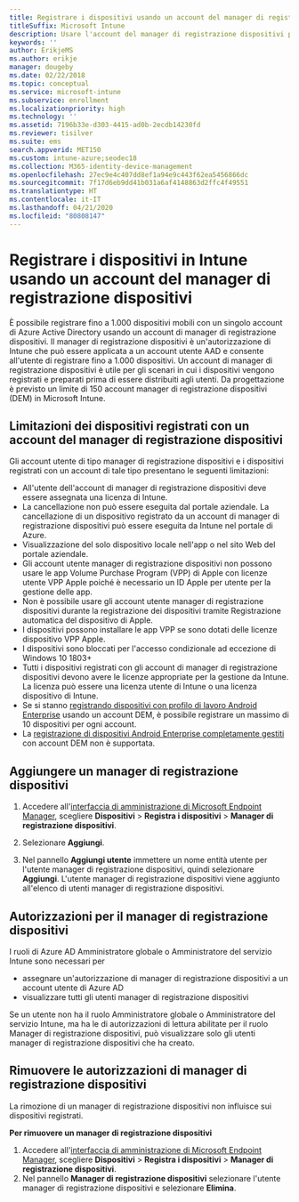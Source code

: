 ```yaml
---
title: Registrare i dispositivi usando un account del manager di registrazione dispositivi
titleSuffix: Microsoft Intune
description: Usare l'account del manager di registrazione dispositivi per registrare i dispositivi in Intune.
keywords: ''
author: ErikjeMS
ms.author: erikje
manager: dougeby
ms.date: 02/22/2018
ms.topic: conceptual
ms.service: microsoft-intune
ms.subservice: enrollment
ms.localizationpriority: high
ms.technology: ''
ms.assetid: 7196b33e-d303-4415-ad0b-2ecdb14230fd
ms.reviewer: tisilver
ms.suite: ems
search.appverid: MET150
ms.custom: intune-azure;seodec18
ms.collection: M365-identity-device-management
ms.openlocfilehash: 27ec9e4c407dd8ef1a94e9c443f62ea5456866dc
ms.sourcegitcommit: 7f17d6eb9dd41b031a6af4148863d2ffc4f49551
ms.translationtype: HT
ms.contentlocale: it-IT
ms.lasthandoff: 04/21/2020
ms.locfileid: "80808147"
---
```

# <a name="enroll-devices-in-intune-by-using-a-device-enrollment-manager-account"></a>Registrare i dispositivi in Intune usando un account del manager di registrazione dispositivi

È possibile registrare fino a 1.000 dispositivi mobili con un singolo account di Azure Active Directory usando un account di manager di registrazione dispositivi. Il manager di registrazione dispositivi è un'autorizzazione di Intune che può essere applicata a un account utente AAD e consente all'utente di registrare fino a 1.000 dispositivi. Un account di manager di registrazione dispositivi è utile per gli scenari in cui i dispositivi vengono registrati e preparati prima di essere distribuiti agli utenti. Da progettazione è previsto un limite di 150 account manager di registrazione dispositivi (DEM) in Microsoft Intune.

## <a name="limitations-of-devices-that-are-enrolled-with-a-dem-account"></a>Limitazioni dei dispositivi registrati con un account del manager di registrazione dispositivi

Gli account utente di tipo manager di registrazione dispositivi e i dispositivi registrati con un account di tale tipo presentano le seguenti limitazioni:

- All'utente dell'account di manager di registrazione dispositivi deve essere assegnata una licenza di Intune.
- La cancellazione non può essere eseguita dal portale aziendale. La cancellazione di un dispositivo registrato da un account di manager di registrazione dispositivi può essere eseguita da Intune nel portale di Azure.
- Visualizzazione del solo dispositivo locale nell'app o nel sito Web del portale aziendale.
- Gli account utente manager di registrazione dispositivi non possono usare le app Volume Purchase Program (VPP) di Apple con licenze utente VPP Apple poiché è necessario un ID Apple per utente per la gestione delle app.
- Non è possibile usare gli account utente manager di registrazione dispositivi durante la registrazione dei dispositivi tramite Registrazione automatica del dispositivo di Apple.
- I dispositivi possono installare le app VPP se sono dotati delle licenze dispositivo VPP Apple.
- I dispositivi sono bloccati per l'accesso condizionale ad eccezione di Windows 10 1803+
- Tutti i dispositivi registrati con gli account di manager di registrazione dispositivi devono avere le licenze appropriate per la gestione da Intune. La licenza può essere una licenza utente di Intune o una licenza dispositivo di Intune.
- Se si stanno [registrando dispositivi con profilo di lavoro Android Enterprise](android-work-profile-enroll.md) usando un account DEM, è possibile registrare un massimo di 10 dispositivi per ogni account.
- La [registrazione di dispositivi Android Enterprise completamente gestiti](android-fully-managed-enroll.md) con account DEM non è supportata.

## <a name="add-a-device-enrollment-manager"></a>Aggiungere un manager di registrazione dispositivi

1. Accedere all'[interfaccia di amministrazione di Microsoft Endpoint Manager](https://go.microsoft.com/fwlink/?linkid=2109431), scegliere **Dispositivi** > **Registra i dispositivi** > **Manager di registrazione dispositivi**.

2. Selezionare **Aggiungi**.

3. Nel pannello **Aggiungi utente** immettere un nome entità utente per l'utente manager di registrazione dispositivi, quindi selezionare **Aggiungi**. L'utente manager di registrazione dispositivi viene aggiunto all'elenco di utenti manager di registrazione dispositivi.

## <a name="permissions-for-dem"></a>Autorizzazioni per il manager di registrazione dispositivi

I ruoli di Azure AD Amministratore globale o Amministratore del servizio Intune sono necessari per
- assegnare un'autorizzazione di manager di registrazione dispositivi a un account utente di Azure AD
- visualizzare tutti gli utenti manager di registrazione dispositivi

Se un utente non ha il ruolo Amministratore globale o Amministratore del servizio Intune, ma ha le di autorizzazioni di lettura abilitate per il ruolo Manager di registrazione dispositivi, può visualizzare solo gli utenti manager di registrazione dispositivi che ha creato.


## <a name="remove-device-enrollment-manager-permissions"></a>Rimuovere le autorizzazioni di manager di registrazione dispositivi

La rimozione di un manager di registrazione dispositivi non influisce sui dispositivi registrati.

**Per rimuovere un manager di registrazione dispositivi**

1. Accedere all'[interfaccia di amministrazione di Microsoft Endpoint Manager](https://go.microsoft.com/fwlink/?linkid=2109431), scegliere **Dispositivi** > **Registra i dispositivi** > **Manager di registrazione dispositivi**.
2. Nel pannello **Manager di registrazione dispositivi** selezionare l'utente manager di registrazione dispositivi e selezionare **Elimina**.

